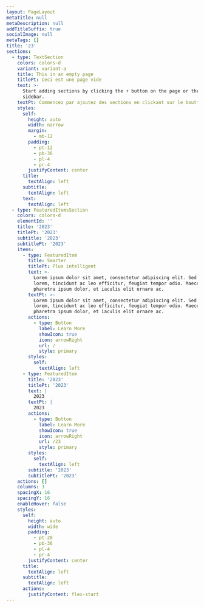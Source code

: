 ```yaml
---
layout: PageLayout
metaTitle: null
metaDescription: null
addTitleSuffix: true
socialImage: null
metaTags: []
title: '23'
sections:
  - type: TextSection
    colors: colors-d
    variant: variant-a
    title: This in an empty page
    titlePt: Ceci est une page vide
    text: >-
      Start adding sections by clicking the + button on the page or through the
      sidebar.
    textPt: Commencez par ajoutez des sections en clickant sur le boutton +.
    styles:
      self:
        height: auto
        width: narrow
        margin:
          - mb-12
        padding:
          - pt-12
          - pb-36
          - pl-4
          - pr-4
        justifyContent: center
      title:
        textAlign: left
      subtitle:
        textAlign: left
      text:
        textAlign: left
  - type: FeaturedItemsSection
    colors: colors-d
    elementId: ''
    title: '2023'
    titlePt: '2023'
    subtitle: '2023'
    subtitlePt: '2023'
    items:
      - type: FeaturedItem
        title: Smarter
        titlePt: Plus intelligent
        text: >-
          Lorem ipsum dolor sit amet, consectetur adipiscing elit. Sed ante
          lorem, tincidunt ac leo efficitur, feugiat tempor odio. Maecenas
          pharetra ipsum dolor, et iaculis elit ornare ac.
        textPt: >-
          Lorem ipsum dolor sit amet, consectetur adipiscing elit. Sed ante
          lorem, tincidunt ac leo efficitur, feugiat tempor odio. Maecenas
          pharetra ipsum dolor, et iaculis elit ornare ac.
        actions:
          - type: Button
            label: Learn More
            showIcon: true
            icon: arrowRight
            url: /
            style: primary
        styles:
          self:
            textAlign: left
      - type: FeaturedItem
        title: '2023'
        titlePt: '2023'
        text: |
          2023
        textPt: |
          2023
        actions:
          - type: Button
            label: Learn More
            showIcon: true
            icon: arrowRight
            url: /23
            style: primary
        styles:
          self:
            textAlign: left
        subtitle: '2023'
        subtitlePt: '2023'
    actions: []
    columns: 3
    spacingX: 16
    spacingY: 16
    enableHover: false
    styles:
      self:
        height: auto
        width: wide
        padding:
          - pt-28
          - pb-36
          - pl-4
          - pr-4
        justifyContent: center
      title:
        textAlign: left
      subtitle:
        textAlign: left
      actions:
        justifyContent: flex-start
---
```


